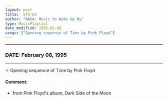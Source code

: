 ```yaml
---
layout: post
title:  STS-63
author: "NASA: Music to Wake Up By"
type: MusicPlaylist
date_modified: 1995-02-08
songs: ["Opening sequence of Time by Pink Floyd"]
---
```


----
### DATE: February 08, 1995
----
✧ Opening sequence of Time by Pink Floyd

#### Comment:
* from Pink Floyd's album, Dark Side of the Moon



<br/>
<center>
	<a target="_blank"
	   href="https://twitter.com/intent/tweet?hashtags=Space,NASA,Playlist,NASAWakeupCalls,SpaceProgram&text={{ page.author}}, '{{ page.songs.first }}' {{ page.title }}, {{ page.date | date: '%B %d, %Y' }}. {{ site.url }}{{ page.url }}&via=nasawakeupcalls"><i class="fab fa-twitter" alt="Tweet this page" style="font-size: 1.3em;"></i></a>
	&nbsp; 	<i class="fas fa-user-astronaut" style="font-size: 1.5em;"></i> &nbsp;
    <a type="amzn" search="'Opening sequence of Time by Pink Floyd'" category="popular music">
    <i class="fab fa-amazon" style="font-size: 1.3em;"></i></a>
</center>

